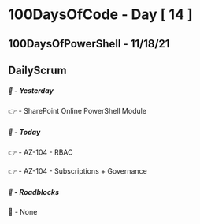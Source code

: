 # 100DaysOfCode - Day [ 14 ]     
## 100DaysOfPowerShell - 11/18/21
## DailyScrum                   


##### :checkered_flag: _-_ Yesterday

:point_right: _-_ SharePoint Online PowerShell Module

##### :checkered_flag: _-_ Today

:point_right: _-_ AZ-104 - RBAC

:point_right: _-_ AZ-104 - Subscriptions + Governance

##### :construction: _-_ Roadblocks

:construction_worker: _-_ None
